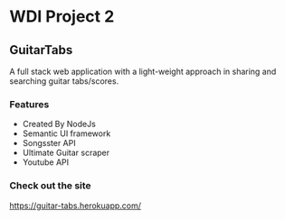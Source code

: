 # WDI Project 2

## GuitarTabs
A full stack web application with a light-weight approach in sharing and searching guitar tabs/scores. 
### Features
- Created By NodeJs
- Semantic UI framework
- Songsster API
- Ultimate Guitar scraper
- Youtube API

### Check out the site
https://guitar-tabs.herokuapp.com/
